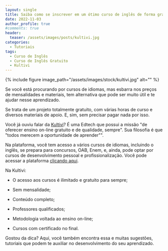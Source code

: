 ```yaml
---
layout: single
title: Saiba como se inscrever em um ótimo curso de inglês de forma gratuita
date: 2022-11-03
author_profile: true
#comments: true
header:
  teaser: /assets/images/posts/kultivi.jpg
categories:
  - Tutoriais
tags:
  - Curso de Inglês
  - Curso de Inglês Gratuito
  - Kultivi
---
```


{% include figure image_path="/assets/images/stock/kultivi.jpg" alt=""  %}

Se você está procurando por cursos de idiomas, mas esbarra nos preços de mensalidades e materiais, tem alternativa que pode ser muito útil e te ajudar nesse aprendizado.

Se trata de um projeto totalmente gratuito, com várias horas de curso e diversos materiais de apoio. E, sim, sem precisar pagar nada por isso.

Você já ouviu falar da [Kultivi]( https://app.kultivi.com/signup?bid=NVQKGXK )? É uma Edtech que possui a missão "de oferecer ensino on-line gratuito e de qualidade, sempre". Sua filosofia é que "todos merecem a oportunidade de aprender"".

Na plataforma, você tem acesso a vários cursos de idiomas, incluindo o inglês, se prepara para concursos, OAB, Enem, e, ainda, pode optar por cursos de desenvolvimento pessoal e profissionalização. Você pode acessar a plataforma [clicando aqui]( https://app.kultivi.com/signup?bid=NVQKGXK ).


Na Kultivi:

- O acesso aos cursos é ilimitado e gratuito para sempre;

- Sem mensalidade;

- Conteúdo completo;

- Professores qualificados;

- Metodologia voltada ao ensino on-line; 

- Cursos com certificado no final.

Gostou da dica? Aqui,  você também encontra essa e muitas sugestões, tutoriais que podem te auxiliar no desenvolvimento do seu aprendizado.